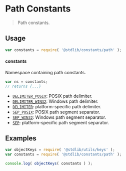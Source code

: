 <!--

@license Apache-2.0

Copyright (c) 2021 The Stdlib Authors.

Licensed under the Apache License, Version 2.0 (the "License");
you may not use this file except in compliance with the License.
You may obtain a copy of the License at

   http://www.apache.org/licenses/LICENSE-2.0

Unless required by applicable law or agreed to in writing, software
distributed under the License is distributed on an "AS IS" BASIS,
WITHOUT WARRANTIES OR CONDITIONS OF ANY KIND, either express or implied.
See the License for the specific language governing permissions and
limitations under the License.

-->

# Path Constants

> Path constants.

<section class="usage">

## Usage

```javascript
var constants = require( '@stdlib/constants/path' );
```

#### constants

Namespace containing path constants.

```javascript
var ns = constants;
// returns {...}
```

<!-- <toc pattern="*"> -->

<div class="namespace-toc">

-   <span class="signature">[`DELIMITER_POSIX`][@stdlib/constants/path/delimiter-posix]</span><span class="delimiter">: </span><span class="description">POSIX path delimiter.</span>
-   <span class="signature">[`DELIMITER_WIN32`][@stdlib/constants/path/delimiter-win32]</span><span class="delimiter">: </span><span class="description">Windows path delimiter.</span>
-   <span class="signature">[`DELIMITER`][@stdlib/constants/path/delimiter]</span><span class="delimiter">: </span><span class="description">platform-specific path delimiter.</span>
-   <span class="signature">[`SEP_POSIX`][@stdlib/constants/path/sep-posix]</span><span class="delimiter">: </span><span class="description">POSIX path segment separator.</span>
-   <span class="signature">[`SEP_WIN32`][@stdlib/constants/path/sep-win32]</span><span class="delimiter">: </span><span class="description">Windows path segment separator.</span>
-   <span class="signature">[`SEP`][@stdlib/constants/path/sep]</span><span class="delimiter">: </span><span class="description">platform-specific path segment separator.</span>

</div>

<!-- </toc> -->

</section>

<!-- /.usage -->

<section class="examples">

## Examples

<!-- TODO: better examples -->

<!-- eslint no-undef: "error" -->

```javascript
var objectKeys = require( '@stdlib/utils/keys' );
var constants = require( '@stdlib/constants/path' );

console.log( objectKeys( constants ) );
```

</section>

<!-- /.examples -->

<!-- Section for related `stdlib` packages. Do not manually edit this section, as it is automatically populated. -->

<section class="related">

</section>

<!-- /.related -->

<!-- Section for all links. Make sure to keep an empty line after the `section` element and another before the `/section` close. -->

<section class="links">

<!-- <toc-links> -->

[@stdlib/constants/path/delimiter-posix]: https://github.com/stdlib-js/stdlib/tree/develop/lib/node_modules/%40stdlib/constants/path/delimiter-posix

[@stdlib/constants/path/delimiter-win32]: https://github.com/stdlib-js/stdlib/tree/develop/lib/node_modules/%40stdlib/constants/path/delimiter-win32

[@stdlib/constants/path/delimiter]: https://github.com/stdlib-js/stdlib/tree/develop/lib/node_modules/%40stdlib/constants/path/delimiter

[@stdlib/constants/path/sep-posix]: https://github.com/stdlib-js/stdlib/tree/develop/lib/node_modules/%40stdlib/constants/path/sep-posix

[@stdlib/constants/path/sep-win32]: https://github.com/stdlib-js/stdlib/tree/develop/lib/node_modules/%40stdlib/constants/path/sep-win32

[@stdlib/constants/path/sep]: https://github.com/stdlib-js/stdlib/tree/develop/lib/node_modules/%40stdlib/constants/path/sep

<!-- </toc-links> -->

</section>

<!-- /.links -->
